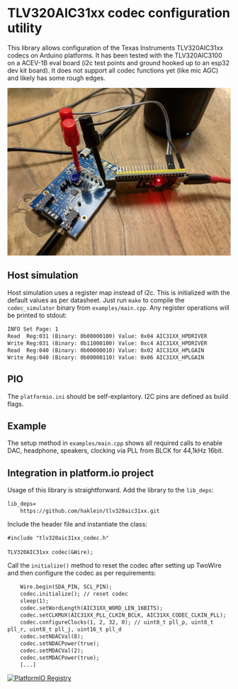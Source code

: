 # TLV320AIC31xx codec configuration utility

This library allows configuration of the Texas Instruments TLV320AIC31xx codecs on Arduino platforms. It has been tested with the TLV320AIC3100 on a ACEV-1B eval board (i2c test points and ground hooked up to an esp32 dev kit board). It does not support all codec functions yet (like mic AGC) and likely has some rough edges.

![screenshot](images/eval.jpg)

## Host simulation

Host simulation uses a register map instead of i2c. This is initialized with the default values as per datasheet. Just run `make` to compile the `codec_simulator` binary from `examples/main.cpp`. Any register operations will be printed to stdout:
~~~
INFO Set Page: 1
Read  Reg:031 (Binary: 0b00000100) Value: 0x04 AIC31XX_HPDRIVER
Write Reg:031 (Binary: 0b11000100) Value: 0xc4 AIC31XX_HPDRIVER
Read  Reg:040 (Binary: 0b00000010) Value: 0x02 AIC31XX_HPLGAIN
Write Reg:040 (Binary: 0b00000110) Value: 0x06 AIC31XX_HPLGAIN
~~~

## PIO

The `platformio.ini` should be self-explantory. I2C pins are defined as build flags.

## Example

The setup method in `examples/main.cpp` shows all required calls to enable DAC, headphone, speakers, clocking via PLL from BLCK for 44,1kHz 16bit.

## Integration in platform.io project

Usage of this library is straightforward. Add the library to the `lib_deps`:
~~~
lib_deps=
	https://github.com/haklein/tlv320aic31xx.git
~~~
Include the header file and instantiate the class:
~~~
#include "tlv320aic31xx_codec.h"

TLV320AIC31xx codec(&Wire);
~~~

Call the `initialize()` method to reset the codec after setting up TwoWire and then configure the codec as per requirements:
~~~
    Wire.begin(SDA_PIN, SCL_PIN);
    codec.initialize(); // reset codec
    sleep(1);
    codec.setWordLength(AIC31XX_WORD_LEN_16BITS);
    codec.setCLKMUX(AIC31XX_PLL_CLKIN_BCLK, AIC31XX_CODEC_CLKIN_PLL);
    codec.configureClocks(1, 2, 32, 0); // uint8_t pll_p, uint8_t pll_r, uint8_t pll_j, uint16_t pll_d
    codec.setNDACVal(8);
    codec.setNDACPower(true);
    codec.setMDACVal(2);
    codec.setMDACPower(true);
    [...]
~~~

[![PlatformIO Registry](https://badges.registry.platformio.org/packages/haklein/library/tlv320aic31xx.svg)](https://registry.platformio.org/libraries/haklein/tlv320aic31xx)

